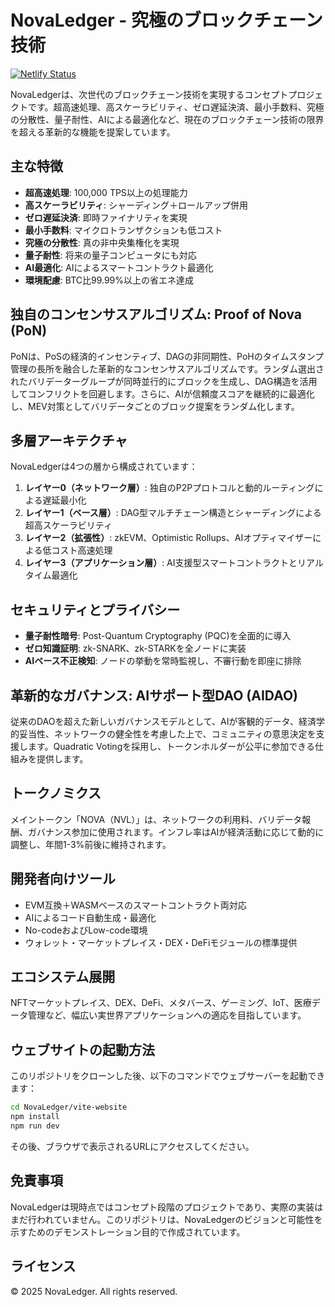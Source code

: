 # NovaLedger - 究極のブロックチェーン技術

[![Netlify Status](https://api.netlify.com/api/v1/badges/01430e1e-8ce0-46d3-a66f-2a865419a958/deploy-status)](https://app.netlify.com/sites/novaledger/deploys)

NovaLedgerは、次世代のブロックチェーン技術を実現するコンセプトプロジェクトです。超高速処理、高スケーラビリティ、ゼロ遅延決済、最小手数料、究極の分散性、量子耐性、AIによる最適化など、現在のブロックチェーン技術の限界を超える革新的な機能を提案しています。

## 主な特徴

- **超高速処理**: 100,000 TPS以上の処理能力
- **高スケーラビリティ**: シャーディング＋ロールアップ併用
- **ゼロ遅延決済**: 即時ファイナリティを実現
- **最小手数料**: マイクロトランザクションも低コスト
- **究極の分散性**: 真の非中央集権化を実現
- **量子耐性**: 将来の量子コンピュータにも対応
- **AI最適化**: AIによるスマートコントラクト最適化
- **環境配慮**: BTC比99.99%以上の省エネ達成

## 独自のコンセンサスアルゴリズム: Proof of Nova (PoN)

PoNは、PoSの経済的インセンティブ、DAGの非同期性、PoHのタイムスタンプ管理の長所を融合した革新的なコンセンサスアルゴリズムです。ランダム選出されたバリデーターグループが同時並行的にブロックを生成し、DAG構造を活用してコンフリクトを回避します。さらに、AIが信頼度スコアを継続的に最適化し、MEV対策としてバリデータごとのブロック提案をランダム化します。

## 多層アーキテクチャ

NovaLedgerは4つの層から構成されています：

1. **レイヤー0（ネットワーク層）**: 独自のP2Pプロトコルと動的ルーティングによる遅延最小化
2. **レイヤー1（ベース層）**: DAG型マルチチェーン構造とシャーディングによる超高スケーラビリティ
3. **レイヤー2（拡張性）**: zkEVM、Optimistic Rollups、AIオプティマイザーによる低コスト高速処理
4. **レイヤー3（アプリケーション層）**: AI支援型スマートコントラクトとリアルタイム最適化

## セキュリティとプライバシー

- **量子耐性暗号**: Post-Quantum Cryptography (PQC)を全面的に導入
- **ゼロ知識証明**: zk-SNARK、zk-STARKを全ノードに実装
- **AIベース不正検知**: ノードの挙動を常時監視し、不審行動を即座に排除

## 革新的なガバナンス: AIサポート型DAO (AIDAO)

従来のDAOを超えた新しいガバナンスモデルとして、AIが客観的データ、経済学的妥当性、ネットワークの健全性を考慮した上で、コミュニティの意思決定を支援します。Quadratic Votingを採用し、トークンホルダーが公平に参加できる仕組みを提供します。

## トークノミクス

メイントークン「NOVA（NVL）」は、ネットワークの利用料、バリデータ報酬、ガバナンス参加に使用されます。インフレ率はAIが経済活動に応じて動的に調整し、年間1-3%前後に維持されます。

## 開発者向けツール

- EVM互換＋WASMベースのスマートコントラクト両対応
- AIによるコード自動生成・最適化
- No-codeおよびLow-code環境
- ウォレット・マーケットプレイス・DEX・DeFiモジュールの標準提供

## エコシステム展開

NFTマーケットプレイス、DEX、DeFi、メタバース、ゲーミング、IoT、医療データ管理など、幅広い実世界アプリケーションへの適応を目指しています。

## ウェブサイトの起動方法

このリポジトリをクローンした後、以下のコマンドでウェブサーバーを起動できます：

```bash
cd NovaLedger/vite-website
npm install
npm run dev
```

その後、ブラウザで表示されるURLにアクセスしてください。

## 免責事項

NovaLedgerは現時点ではコンセプト段階のプロジェクトであり、実際の実装はまだ行われていません。このリポジトリは、NovaLedgerのビジョンと可能性を示すためのデモンストレーション目的で作成されています。

## ライセンス

© 2025 NovaLedger. All rights reserved.